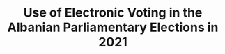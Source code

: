 ---
title: "Use of Electronic Voting in the Albanian Parliamentary Elections in 2021"
collection: publications
permalink: /publications/2021-10-Use-of-Electronic-Voting-in-the-Albanian-Parliamentary-Elections-in-2021
venue: 'In the proceedings of Electronic Voting - 6th International Joint Conference on Electronic Voting (E-Vote-ID 2021)'
paperurl: 'http://hdl.handle.net/10062/74533'
citation: ' <b>Jurlind Budurushi</b>, </br> In the proceedings of Electronic Voting - 6th International Joint Conference on Electronic Voting (E-Vote-ID 2021)</br>'
---